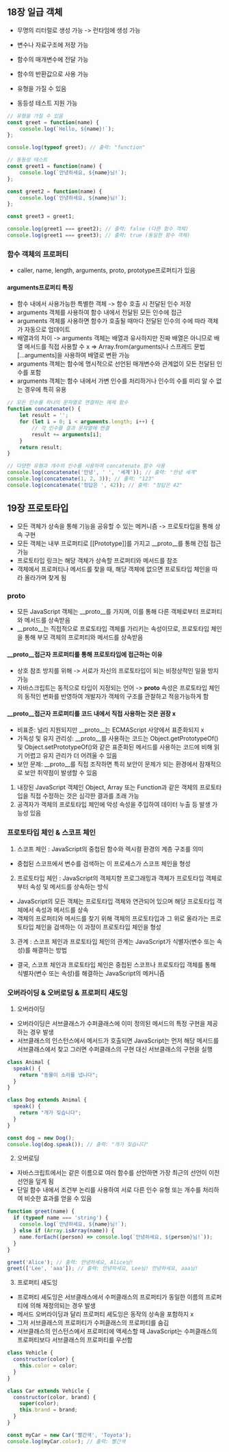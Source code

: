 ## 18장 일급 객체
- 무명의 리터럴로 생성 가능 -> 런타임에 생성 가능
- 변수나 자료구조에 저장 가능
- 함수의 매개변수에 전달 가능
- 함수의 반환값으로 사용 가능

- 유형을 가질 수 있음
- 동등성 테스트 지원 가능
```javascript
// 유형을 가질 수 있음
const greet = function(name) {
    console.log(`Hello, ${name}!`);
};

console.log(typeof greet); // 출력: "function"

// 동등성 테스트
const greet1 = function(name) {
    console.log(`안녕하세요, ${name}님!`);
};

const greet2 = function(name) {
    console.log(`안녕하세요, ${name}님!`);
};

const greet3 = greet1;

console.log(greet1 === greet2); // 출력: false (다른 함수 객체)
console.log(greet1 === greet3); // 출력: true (동일한 함수 객체)
```

### 함수 객체의 프로퍼티
- caller, name, length, arguments, proto, prototype프로퍼티가 있음

#### arguments프로퍼티 특징
- 함수 내에서 사용가능한 특별한 객체 -> 함수 호출 시 전달된 인수 저장
- arguments 객체를 사용하여 함수 내에서 전달된 모든 인수에 접근
- arguments 객체를 사용하면 함수가 호출될 때마다 전달된 인수의 수에 따라 객체가 자동으로 업데이트
- 배열과의 차이 -> arguments 객체는 배열과 유사하지만 진짜 배열은 아니므로 배열 메서드를 직접 사용할 수 x
=> Array.from(arguments)나 스프레드 문법 [...arguments]을 사용하여 배열로 변환 가능
- arguments 객체는 함수에 명시적으로 선언된 매개변수와 관계없이 모든 전달된 인수를 포함
- arguments 객체는 함수 내에서 가변 인수를 처리하거나 인수의 수를 미리 알 수 없는 경우에 특히 유용

```javascript
// 모든 인수를 하나의 문자열로 연결하는 예제 함수
function concatenate() {
    let result = '';
    for (let i = 0; i < arguments.length; i++) {
        // 각 인수를 결과 문자열에 연결
        result += arguments[i];
    }
    return result;
}

// 다양한 유형과 개수의 인수를 사용하여 concatenate 함수 사용
console.log(concatenate('안녕', ' ', '세계')); // 출력: "안녕 세계"
console.log(concatenate(1, 2, 3)); // 출력: "123"
console.log(concatenate('정답은 ', 42)); // 출력: "정답은 42"
```






## 19장 프로토타입
- 모든 객체가 상속을 통해 기능을 공유할 수 있는 메커니즘
-> 프로토타입을 통해 상속 구현
- 모든 객체는 내부 프로퍼티로 [[Prototype]]를 가지고 __proto__를 통해 간접 접근 가능
- 프로토타입 링크는 해당 객체가 상속할 프로퍼티와 메서드를 참조
- 객체에서 프로퍼티나 메서드를 찾을 때, 해당 객체에 없으면 프로토타입 체인을 따라 올라가며 찾게 됨

### __proto__
- 모든 JavaScript 객체는 __proto__를 가지며, 이를 통해 다른 객체로부터 프로퍼티와 메서드를 상속받음
- __proto__는 직접적으로 프로토타입 객체를 가리키는 속성이므로, 프로토타입 체인을 통해 부모 객체의 프로퍼티와 메서드를 상속받음

#### __proto__접근자 프로퍼티를 통해 프로토타입에 접근하는 이유
- 상호 참조 방지를 위해 -> 서로가 자신의 프로토타입이 되는 비정상적인 일을 방지 가능
- 자바스크립트는 동적으로 타입이 지정되는 언어 -> __proto__ 속성은 프로토타입 체인의 동적인 변화를 반영하여 개발자가 객체의 구조를 관찰하고 적응가능하게 함

#### __proto__접근자 프로퍼티를 코드 내에서 직접 사용하는 것은 권장 x
- 비표준: 널리 지원되지만 __proto__는 ECMAScript 사양에서 표준화되지 x
- 가독성 및 유지 관리성: __proto__를 사용하는 코드는 Object.getPrototypeOf() 및 Object.setPrototypeOf()와 같은 표준화된 메서드를 사용하는 코드에 비해 읽기 어렵고 유지 관리가 더 어려울 수 있음
- 보안 문제: __proto__를 직접 조작하면 특히 보안이 문제가 되는 환경에서 잠재적으로 보안 취약점이 발생할 수 있음
1. 내장된 JavaScript 객체인 Object, Array 또는 Function과 같은 객체의 프로토타입을 직접 수정하는 것은 심각한 결과를 초래 가능
2. 공격자가 객체의 프로토타입 체인에 악성 속성을 주입하여 데이터 누출 등 발생 가능성 있음


### 프로토타입 체인 & 스코프 체인
1. 스코프 체인 : JavaScript의 중첩된 함수와 렉시컬 환경의 계층 구조를 의미
- 중첩된 스코프에서 변수를 검색하는 이 프로세스가 스코프 체인을 형성


2. 프로토타입 체인 : JavaScript의 객체지향 프로그래밍과 객체가 프로토타입 객체로부터 속성 및 메서드를 상속하는 방식
- JavaScript의 모든 객체는 프로토타입 객체와 연관되어 있으며 해당 프로토타입 객체에서 속성과 메서드를 상속
- 객체의 프로퍼티와 메서드를 찾기 위해 객체의 프로토타입과 그 위로 올라가는 프로토타입 체인을 검색하는 이 과정이 프로토타입 체인을 형성


3. 관계 : 스코프 체인과 프로토타입 체인의 관계는 JavaScript가 식별자(변수 또는 속성)를 해결하는 방법
- 결국, 스코프 체인과 프로토타입 체인은 중첩된 스코프나 프로토타입 객체를 통해 식별자(변수 또는 속성)를 해결하는 JavaScript의 메커니즘


### 오버라이딩 & 오버로딩 & 프로퍼티 섀도잉
1. 오버라이딩
- 오버라이딩은 서브클래스가 수퍼클래스에 이미 정의된 메서드의 특정 구현을 제공하는 경우 발생
- 서브클래스의 인스턴스에서 메서드가 호출되면 JavaScript는 먼저 해당 메서드를 서브클래스에서 찾고 그러면 수퍼클래스의 구현 대신 서브클래스의 구현을 실행
```javascript
class Animal {
  speak() {
    return "동물이 소리를 냅니다";
  }
}

class Dog extends Animal {
  speak() {
    return "개가 짖습니다";
  }
}

const dog = new Dog();
console.log(dog.speak()); // 출력: "개가 짖습니다"
```

2. 오버로딩
- 자바스크립트에서는 같은 이름으로 여러 함수를 선언하면 가장 최근의 선언이 이전 선언을 덮게 됨
- 단일 함수 내에서 조건부 논리를 사용하여 서로 다른 인수 유형 또는 개수를 처리하여 비슷한 효과를 얻을 수 있음
```javascript
function greet(name) {
  if (typeof name === 'string') {
    console.log(`안녕하세요, ${name}님!`);
  } else if (Array.isArray(name)) {
    name.forEach((person) => console.log(`안녕하세요, ${person}님!`));
  }
}

greet('Alice'); // 출력: 안녕하세요, Alice님!
greet(['Lee', 'aaa']); // 출력: 안녕하세요, Lee님! 안녕하세요, aaa님!
```

3. 프로퍼티 섀도잉
- 프로퍼티 셰도잉은 서브클래스에서 수퍼클래스의 프로퍼티가 동일한 이름의 프로퍼티에 의해 재정의되는 경우 발생
- 메서드 오버라이딩과 달리 프로퍼티 셰도잉은 동작의 상속을 포함하지 x
- 그저 서브클래스의 프로퍼티가 수퍼클래스의 프로퍼티를 숨김
- 서브클래스의 인스턴스에서 프로퍼티에 액세스할 때 JavaScript는 수퍼클래스의 프로퍼티보다 서브클래스의 프로퍼티를 우선함
```javascript
class Vehicle {
  constructor(color) {
    this.color = color;
  }
}

class Car extends Vehicle {
  constructor(color, brand) {
    super(color);
    this.brand = brand;
  }
}

const myCar = new Car('빨간색', 'Toyota');
console.log(myCar.color); // 출력: 빨간색
```